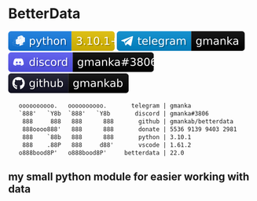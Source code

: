 # BetterData

[![python](svg/python.svg)](https://www.python.org)
[![telegram](svg/telegram.svg)](https://t.me/gmanka)
[![discord](svg/discord.svg)](https://discordapp.com/users/396578935540023296)
[![github](svg/github.svg)](https://github.com/gmankab/betterdata)



```
   oooooooooo.   oooooooooo.       telegram | gmanka
   `888'   `Y8b  `888'   `Y8b       discord | gmanka#3806
    888     888   888      888       github | gmankab/betterdata
    888oooo888'   888      888       donate | 5536 9139 9403 2981
    888    `88b   888      888       python | 3.10.1
    888    .88P   888     d88'       vscode | 1.61.2
   o888bood8P'   o888bood8P'     betterdata | 22.0
```

## my small python module for easier working with data

